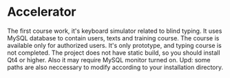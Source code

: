 # Accelerator
The first course work, it's keyboard simulator related to blind typing. It uses MySQL database to contain users, texts and training course. The course is available only for authorized users. It's only prototype, and typing course is not completed.
The project does not have static build, so you should install Qt4 or higher. Also it may require MySQL monitor turned on.
Upd: some paths are also neccessary to modify according to your installation directory.
